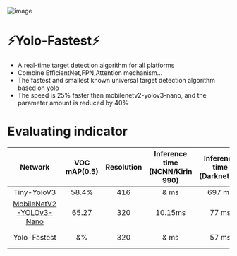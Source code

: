 

![image](https://github.com/dog-qiuqiu/Yolo-Fastest/blob/master/data/flash.gif)

# :zap:Yolo-Fastest:zap:
* A real-time target detection algorithm for all platforms
* Combine EfficientNet,FPN,Attention mechanism...
* The fastest and smallest known universal target detection algorithm based on yolo
* The speed is 25% faster than mobilenetv2-yolov3-nano, and the parameter amount is reduced by 40%

# Evaluating indicator
Network|VOC mAP(0.5)|Resolution|Inference time (NCNN/Kirin 990)|Inference time (Darknet/i7)|FLOPS|Weight size
:---:|:---:|:---:|:---:|:---:|:---:|:---:
Tiny-YoloV3|58.4%|416|& ms|697 ms|5.52BFlops|33.4MB
[MobileNetV2-YOLOv3-Nano](https://github.com/dog-qiuqiu/MobileNetv2-YOLOV3/tree/master/MobileNetV2-YOLOv3-Nano)|65.27|320|10.15ms|77 ms|0.5BFlops|3.0MB
Yolo-Fastest|&%|320|& ms|57 ms|0.25 BFlops|1.8MB

